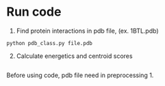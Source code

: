 # Run code
1. Find protein interactions in pdb file, (ex. 1BTL.pdb)
```
python pdb_class.py file.pdb
```
2. Calculate energetics and centroid scores
```

```

Before using code, pdb file need in preprocessing
1. 
